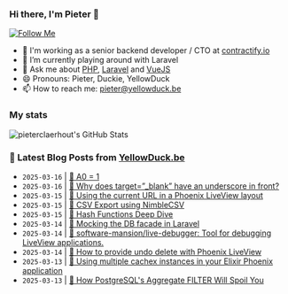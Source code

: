 ### Hi there, I'm Pieter 👋  
[![Follow Me](https://img.shields.io/github/followers/pieterclaerhout?label=Follow&style=social)](https://github.com/pieterclaerhout)

- 🏢 I'm working as a senior backend developer / CTO at [contractify.io](https://contractify.io)
- 🌱 I’m currently playing around with Laravel
- 💬 Ask me about [PHP](https://php.net), [Laravel](http://laravel.com) and [VueJS](https://vuejs.org)
- 😄 Pronouns: Pieter, Duckie, YellowDuck
- 📫 How to reach me: pieter@yellowduck.be

### My stats

![pieterclaerhout's GitHub Stats](https://github-readme-stats.vercel.app/api?username=pieterclaerhout&show_icons=true&count_private=true&line_height=40)

### 📩 Latest Blog Posts from [YellowDuck.be](https://www.yellowduck.be/)
<!-- BLOG-POST-LIST:START -->
- `2025-03-16` | [🔗 A0 = 1](https://www.yellowduck.be/posts/a0-1)  
- `2025-03-16` | [🔗 Why does target=”_blank” have an underscore in front?](https://www.yellowduck.be/posts/why-does-target-blank-have-an-underscore-in-front)  
- `2025-03-15` | [🐥 Using the current URL in a Phoenix LiveView layout](https://www.yellowduck.be/posts/using-the-current-url-in-a-phoenix-liveview-layout)  
- `2025-03-15` | [🔗 CSV Export using NimbleCSV](https://www.yellowduck.be/posts/csv-export-using-nimblecsv)  
- `2025-03-15` | [🔗 Hash Functions Deep Dive](https://www.yellowduck.be/posts/hash-functions-deep-dive)  
- `2025-03-14` | [🐥 Mocking the DB facade in Laravel](https://www.yellowduck.be/posts/mocking-the-db-facade-in-laravel)  
- `2025-03-14` | [🔗 software-mansion/live-debugger: Tool for debugging LiveView applications.](https://www.yellowduck.be/posts/github-software-mansion-live-debugger-tool-for-debugging-liveview-applications)  
- `2025-03-14` | [🔗 How to provide undo delete with Phoenix LiveView](https://www.yellowduck.be/posts/how-to-provide-undo-delete-with-phoenix-liveview)  
- `2025-03-13` | [🐥 Using multiple cachex instances in your Elixir Phoenix application](https://www.yellowduck.be/posts/using-multiple-cachex-instances-in-your-elixir-phoenix-application)  
- `2025-03-13` | [🔗 How PostgreSQL&#39;s Aggregate FILTER  Will Spoil You](https://www.yellowduck.be/posts/how-postgresqls-aggregate-filter-will-spoil-you)  

<!-- BLOG-POST-LIST:END -->
